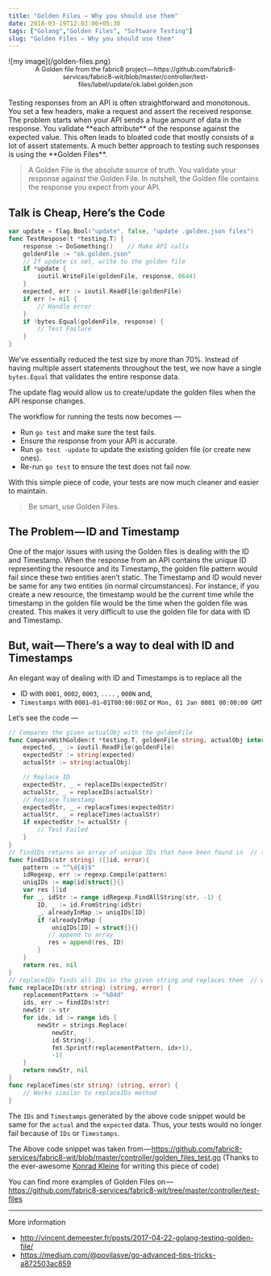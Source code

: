 ```yaml
---
title: "Golden Files — Why you should use them"
date: 2018-03-19T12:03:06+05:30
tags: ["Golang","Golden Files", "Software Testing"]
slug: "Golden Files — Why you should use them"
---
```

<style>
.caption {
    font-size: 0.9em;
    margin: 0px 50px;
    text-align: center;
    margin-bottom: 20px;
}
</style>

<div>
![my image](/golden-files.png)
<div class="caption">A Golden file from the fabric8 project — https://github.com/fabric8-services/fabric8-wit/blob/master/controller/test-files/label/update/ok.label.golden.json</div>
</div>
Testing responses from an API is often straightforward and monotonous. You set a few headers, make a request and assert the received response. The problem starts when your API sends a huge amount of data in the response. You validate **each attribute** of the response against the expected value. This often leads to bloated code that mostly consists of a lot of assert statements. A much better approach to testing such responses is using the **Golden Files**.

>A Golden File is the absolute source of truth. You validate your response against the Golden File. In nutshell, the Golden file contains the response you expect from your API.

## Talk is Cheap, Here’s the Code
```go
var update = flag.Bool("update", false, "update .golden.json files")
func TestRespose(t *testing.T) {
    response := DoSomething()    // Make API calls
    goldenFile := "ok.golden.json"
    // If update is set, write to the golden file
    if *update {
        ioutil.WriteFile(goldenFile, response, 0644)
    }
    expected, err := ioutil.ReadFile(goldenFile)
    if err != nil {
        // Handle error
    }
    if !bytes.Equal(goldenFile, response) {
        // Test Failure
    }
}
```

We’ve essentially reduced the test size by more than 70%. Instead of having
multiple assert statements throughout the test, we now have a single
`bytes.Equal` that validates the entire response data.

The update flag would allow us to create/update the golden files when the API response changes.

The workflow for running the tests now becomes —

- Run `go test` and make sure the test fails.
- Ensure the response from your API is accurate.
- Run `go test -update` to update the existing golden file (or create new ones).
- Re-run `go test` to ensure the test does not fail now.

With this simple piece of code, your tests are now much cleaner and easier to maintain.

>Be smart, use Golden Files.

## The Problem — ID and Timestamp
One of the major issues with using the Golden files is dealing with the ID and Timestamp. When the response from an API contains the unique ID representing the resource and its Timestamp, the golden file pattern would fail since these two entities aren’t static. The Timestamp and ID would never be same for any two entities (in normal circumstances). For instance, if you create a new resource, the timestamp would be the current time while the timestamp in the golden file would be the time when the golden file was created. This makes it very difficult to use the golden file for data with ID and Timestamp.

## But, wait — There’s a way to deal with ID and Timestamps
An elegant way of dealing with ID and Timestamps is to replace all the

- ID with `0001`, `0002`, `0003`, `....` , `000N` and,
- `Timestamps` with `0001–01–01T00:00:00Z` or `Mon, 01 Jan 0001 00:00:00 GMT`

Let’s see the code —
```go
// Compares the given actualObj with the goldenFile
func CompareWithGolden(t *testing.T, goldenFile string, actualObj interface{}) {
    expected, _ := ioutil.ReadFile(goldenFile)
    expectedStr := string(expected)
    actualStr := string(actualObj)

    // Replace ID
    expectedStr, _ = replaceIDs(expectedStr)
    actualStr, _ = replaceIDs(actualStr)
    // Replace Timestamp
    expectedStr, _ = replaceTimes(expectedStr)
    actualStr, _ = replaceTimes(actualStr)
    if expectedStr != actualStr {
        // Test Failed
    }
}
// findIDs returns an array of unique IDs that have been found in  // the given string
func findIDs(str string) ([]id, error){
    pattern := "^\d{4}$"
    idRegexp, err := regexp.Compile(pattern)
    uniqIDs := map[id]struct{}{}
    var res []id
    for _, idStr := range idRegexp.FindAllString(str, -1) {
        ID, _ := id.FromString(idStr)
        _, alreadyInMap := uniqIDs[ID]
        if !alreadyInMap {
            uniqIDs[ID] = struct{}{}
           // append to array
           res = append(res, ID)
        }
    }
    return res, nil
}
// replaceIDs finds all IDs in the given string and replaces them  // with 0001, 0002, 0003, ...., 000N
func replaceIDs(str string) (string, error) {
    replacementPattern := "%04d"
    ids, err := findIDs(str)
    newStr := str
    for idx, id := range ids {
        newStr = strings.Replace(
            newStr,
            id.String(),
            fmt.Sprintf(replacementPattern, idx+1),
            -1)
    }
    return newStr, nil
}
func replaceTimes(str string) (string, error) {
    // Works similar to replaceIDs method
}
```

The `IDs` and `Timestamps` generated by the above code snippet would be same for
the `actual` and the `expected` data. Thus, your tests would no longer fail
because of `IDs` or `Timestamps`.

The Above code snippet was taken from — https://github.com/fabric8-services/fabric8-wit/blob/master/controller/golden_files_test.go
(Thanks to the ever-awesome [Konrad Kleine](https://github.com/kwk) for writing this piece of code)

You can find more examples of Golden Files on — https://github.com/fabric8-services/fabric8-wit/tree/master/controller/test-files


---
More information

- http://vincent.demeester.fr/posts/2017-04-22-golang-testing-golden-file/
- https://medium.com/@povilasve/go-advanced-tips-tricks-a872503ac859
